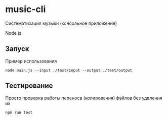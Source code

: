 # music-cli
Систематизация музыки (консольное приложение)

Node js

## Запуск
Пример использования
```
node main.js --input ./test/input --output ./test/output
```

## Тестирование
Просто проверка работы переноса (копирования) файлов без удаления их
```
npm run test
```
